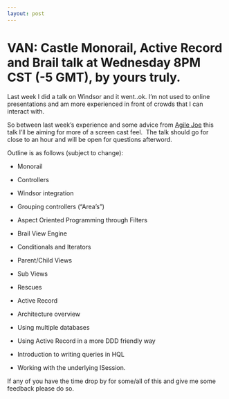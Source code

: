 ```yaml
---
layout: post
---
```

<h1>VAN: Castle Monorail, Active Record and Brail talk at Wednesday 8PM CST (-5 GMT), by yours truly.</h1>
Last week I did a talk on Windsor and it went..ok. I’m not used to online presentations and am more experienced in front of crowds that I can interact with.

So between last week’s experience and some advice from <a href="https://lostechies.com/blogs/joe_ocampo/" target="_blank">Agile Joe</a> this talk I’ll be aiming for more of a screen cast feel.&#160; The talk should go for close to an hour and will be open for questions afterword.

Outline is as follows (subject to change):

  * Monorail
  * Controllers
  * Windsor integration
  * Grouping controllers (“Area’s”)
  * Aspect Oriented Programming through Filters

  * Brail View Engine
  * Conditionals and Iterators
  * Parent/Child Views
  * Sub Views
  * Rescues

  * Active Record
  * Architecture overview
  * Using multiple databases
  * Using Active Record in a more DDD friendly way
  * Introduction to writing queries in HQL
  * Working with the underlying ISession.

If any of you have the time drop by for some/all of this and give me some feedback please do so.
